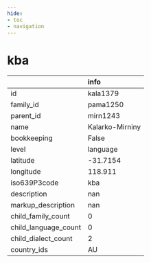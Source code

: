```yaml
---
hide:
- toc
- navigation
---
```

# kba
|                      | info            |
|:---------------------|:----------------|
| id                   | kala1379        |
| family_id            | pama1250        |
| parent_id            | mirn1243        |
| name                 | Kalarko-Mirniny |
| bookkeeping          | False           |
| level                | language        |
| latitude             | -31.7154        |
| longitude            | 118.911         |
| iso639P3code         | kba             |
| description          | nan             |
| markup_description   | nan             |
| child_family_count   | 0               |
| child_language_count | 0               |
| child_dialect_count  | 2               |
| country_ids          | AU              |